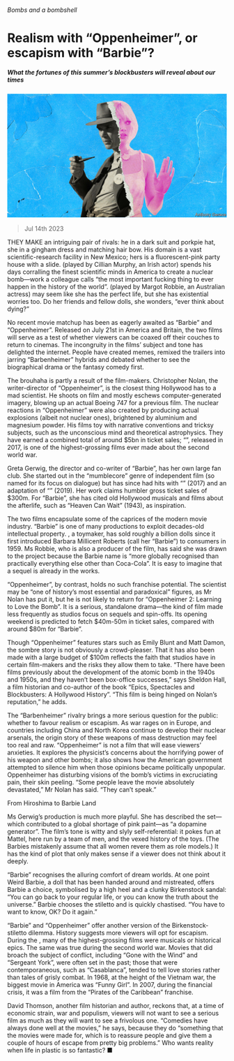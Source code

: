 ###### Bombs and a bombshell

# Realism with “Oppenheimer”, or escapism with “Barbie”? 

##### What the fortunes of this summer’s blockbusters will reveal about our times 

![image](images/20230722_CUD001.jpg) 

> Jul 14th 2023 

THEY MAKE an intriguing pair of rivals: he in a dark suit and porkpie hat, she in a gingham dress and matching hair bow. His domain is a vast scientific-research facility in New Mexico; hers is a fluorescent-pink party house with a slide.  (played by Cillian Murphy, an Irish actor) spends his days corralling the finest scientific minds in America to create a nuclear bomb—work a colleague calls “the most important fucking thing to ever happen in the history of the world”.  (played by Margot Robbie, an Australian actress) may seem like she has the perfect life, but she has existential worries too. Do her friends and fellow dolls, she wonders, “ever think about dying?”

No recent movie matchup has been as eagerly awaited as “Barbie” and “Oppenheimer”. Released on July 21st in America and Britain, the two films will serve as a test of whether viewers can be coaxed off their couches to return to cinemas. The incongruity in the films’ subject and tone has delighted the internet. People have created memes, remixed the trailers into jarring “Barbenheimer” hybrids and debated whether to see the biographical drama or the fantasy comedy first. 

The brouhaha is partly a result of the film-makers. Christopher Nolan, the writer-director of “Oppenheimer”, is the closest thing Hollywood has to a mad scientist. He shoots on film and mostly eschews computer-generated imagery, blowing up an actual Boeing 747 for a previous film. The nuclear reactions in “Oppenheimer” were also created by producing actual explosions (albeit not nuclear ones), brightened by aluminium and magnesium powder. His films toy with narrative conventions and tricksy subjects, such as the unconscious mind and theoretical astrophysics. They have earned a combined total of around $5bn in ticket sales; “”, released in 2017, is one of the highest-grossing films ever made about the second world war.

Greta Gerwig, the director and co-writer of “Barbie”, has her own large fan club. She started out in the “mumblecore” genre of independent film (so named for its focus on dialogue) but has since had hits with “” (2017) and an adaptation of “” (2019). Her work claims humbler gross ticket sales of $300m. For “Barbie”, she has cited old Hollywood musicals and films about the afterlife, such as “Heaven Can Wait” (1943), as inspiration.

The two films encapsulate some of the caprices of the modern movie industry. “Barbie” is one of many productions to exploit decades-old intellectual property. , a toymaker, has sold roughly a billion dolls since it first introduced Barbara Millicent Roberts (call her “Barbie”) to consumers in 1959. Ms Robbie, who is also a producer of the film, has said she was drawn to the project because the Barbie name is “more globally recognised than practically everything else other than Coca-Cola”. It is easy to imagine that a sequel is already in the works. 

“Oppenheimer”, by contrast, holds no such franchise potential. The scientist may be “one of history’s most essential and paradoxical” figures, as Mr Nolan has put it, but he is not likely to return for “Oppenheimer 2: Learning to Love the Bomb”. It is a serious, standalone drama—the kind of film made less frequently as studios focus on sequels and spin-offs. Its opening weekend is predicted to fetch $40m-50m in ticket sales, compared with around $80m for “Barbie”. 

Though “Oppenheimer” features stars such as Emily Blunt and Matt Damon, the sombre story is not obviously a crowd-pleaser. That it has also been made with a large budget of $100m reflects the faith that studios have in certain film-makers and the risks they allow them to take. “There have been films previously about the development of the atomic bomb in the 1940s and 1950s, and they haven’t been box-office successes,” says Sheldon Hall, a film historian and co-author of the book “Epics, Spectacles and Blockbusters: A Hollywood History”. “This film is being hinged on Nolan’s reputation,” he adds.

The “Barbenheimer” rivalry brings a more serious question for the public: whether to favour realism or escapism. As war rages on in Europe, and countries including China and North Korea continue to develop their nuclear arsenals, the origin story of these weapons of mass destruction may feel too real and raw. “Oppenheimer” is not a film that will ease viewers’ anxieties. It explores the physicist’s concerns about the horrifying power of his weapon and other bombs; it also shows how the American government attempted to silence him when those opinions became politically unpopular. Oppenheimer has disturbing visions of the bomb’s victims in excruciating pain, their skin peeling. “Some people leave the movie absolutely devastated,” Mr Nolan has said. “They can’t speak.”

From Hiroshima to Barbie Land

Ms Gerwig’s production is much more playful. She has described the set—which contributed to a global shortage of pink paint—as “a dopamine generator”. The film’s tone is witty and slyly self-referential: it pokes fun at Mattel, here run by a team of men, and the vexed history of the toys. (The Barbies mistakenly assume that all women revere them as role models.) It has the kind of plot that only makes sense if a viewer does not think about it deeply.

“Barbie” recognises the alluring comfort of dream worlds. At one point Weird Barbie, a doll that has been handed around and mistreated, offers Barbie a choice, symbolised by a high heel and a clunky Birkenstock sandal: “You can go back to your regular life, or you can know the truth about the universe.” Barbie chooses the stiletto and is quickly chastised. “You have to want to know, OK? Do it again.”

“Barbie” and “Oppenheimer” offer another version of the Birkenstock-stiletto dilemma. History suggests more viewers will opt for escapism. During the , many of the highest-grossing films were musicals or historical epics. The same was true during the second world war. Movies that did broach the subject of conflict, including “Gone with the Wind” and “Sergeant York”, were often set in the past; those that were contemporaneous, such as “Casablanca”, tended to tell love stories rather than tales of grisly combat. In 1968, at the height of the Vietnam war, the biggest movie in America was “Funny Girl”. In 2007, during the financial crisis, it was a film from the “Pirates of the Caribbean” franchise. 

David Thomson, another film historian and author, reckons that, at a time of economic strain, war and populism, viewers will not want to see a serious film as much as they will want to see a frivolous one. “Comedies have always done well at the movies,” he says, because they do “something that the movies were made for, which is to reassure people and give them a couple of hours of escape from pretty big problems.” Who wants reality when life in plastic is so fantastic? ■



